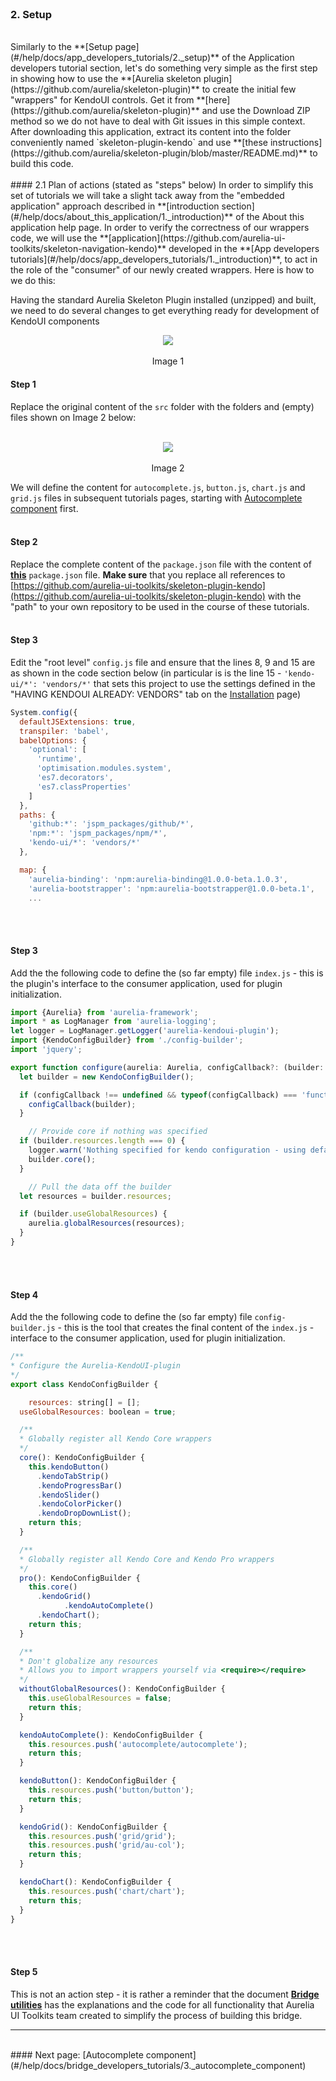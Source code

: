 <br>

### 2. Setup
<br>
Similarly to the **[Setup page](#/help/docs/app_developers_tutorials/2._setup)** of the Application developers tutorial section, let's do something very simple as the first step in showing how to use the **[Aurelia skeleton plugin](https://github.com/aurelia/skeleton-plugin)** to create the initial few "wrappers" for KendoUI controls. Get it from **[here](https://github.com/aurelia/skeleton-plugin)** and use the Download ZIP method so we do not have to deal with Git issues in this simple context. After downloading this application, extract its content into the folder conveniently named `skeleton-plugin-kendo` and use **[these instructions](https://github.com/aurelia/skeleton-plugin/blob/master/README.md)** to build this code.
<br>
<br>
#### 2.1 Plan of actions (stated as "steps" below)
In order to simplify this set of tutorials we will take a slight tack away from the "embedded application" approach described in **[introduction section](#/help/docs/about_this_application/1._introduction)** of the About this application help page. In order to verify the correctness of our wrappers code, we will use the **[application](https://github.com/aurelia-ui-toolkits/skeleton-navigation-kendo)** developed in the **[App developers tutorials](#/help/docs/app_developers_tutorials/1._introduction)**, to act in the role of the "consumer" of our newly created wrappers. Here is how to we do this:
<br>


Having the standard Aurelia Skeleton Plugin installed (unzipped) and built, we need to do several changes to get everything ready for development of KendoUI components
<br>

<p align=center>
  <img src="http://i.imgur.com/XW61hnA.png"></img>
 <br><br>
 Image 1
</p>

#### Step 1

Replace the original content of the `src` folder with the folders and (empty) files shown on Image 2 below:
<br><br>

<p align=center>
  <img src="http://i.imgur.com/PlW1GbD.png"></img>
 <br><br>
 Image 2
</p>

We will define the content for `autocomplete.js`, `button.js`, `chart.js` and `grid.js` files in subsequent tutorials pages, starting with [Autocomplete component](#/help/docs/bridge_developers_tutorials/3._autocomplete_component) first.
<br><br>

#### Step 2
Replace the complete content of the `package.json` file with the content of **[this](https://github.com/aurelia-ui-toolkits/skeleton-plugin-kendo/blob/master/package.json)** `package.json` file. **Make sure** that you replace all references to [https://github.com/aurelia-ui-toolkits/skeleton-plugin-kendo](https://github.com/aurelia-ui-toolkits/skeleton-plugin-kendo) with the "path" to your own repository to be used in the course of these tutorials.
<br><br>

#### Step 3
Edit the "root level" `config.js` file and ensure that the lines 8, 9 and 15 are as shown in the code section below (in particular is is the line 15 -  `'kendo-ui/*': 'vendors/*'` that sets this project to use the settings defined in the "HAVING KENDOUI ALREADY: VENDORS" tab on the [Installation](#/installation) page)
<br>
```javascript
System.config({
  defaultJSExtensions: true,
  transpiler: 'babel',
  babelOptions: {
    'optional': [
      'runtime',
      'optimisation.modules.system',
      'es7.decorators',
      'es7.classProperties'
    ]
  },
  paths: {
    'github:*': 'jspm_packages/github/*',
    'npm:*': 'jspm_packages/npm/*',
    'kendo-ui/*': 'vendors/*'
  },

  map: {
    'aurelia-binding': 'npm:aurelia-binding@1.0.0-beta.1.0.3',
    'aurelia-bootstrapper': 'npm:aurelia-bootstrapper@1.0.0-beta.1',
    ...
```
<br><br>

#### Step 3
Add the the following code to define the (so far empty) file `index.js` - this is the plugin's interface to the consumer application, used for plugin initialization.
<br>
```javascript
import {Aurelia} from 'aurelia-framework';
import * as LogManager from 'aurelia-logging';
let logger = LogManager.getLogger('aurelia-kendoui-plugin');
import {KendoConfigBuilder} from './config-builder';
import 'jquery';

export function configure(aurelia: Aurelia, configCallback?: (builder: KendoConfigBuilder) => void) {
  let builder = new KendoConfigBuilder();

  if (configCallback !== undefined && typeof(configCallback) === 'function') {
    configCallback(builder);
  }

    // Provide core if nothing was specified
  if (builder.resources.length === 0) {
    logger.warn('Nothing specified for kendo configuration - using defaults for Kendo Core');
    builder.core();
  }

    // Pull the data off the builder
  let resources = builder.resources;

  if (builder.useGlobalResources) {
    aurelia.globalResources(resources);
  }
}
```
<br><br>
#### Step 4
Add the the following code to define the (so far empty) file `config-builder.js` - this is the tool that creates the final content of the `index.js` - interface to the consumer application, used for plugin initialization.
<br>
```javascript
/**
* Configure the Aurelia-KendoUI-plugin
*/
export class KendoConfigBuilder {

    resources: string[] = [];
  useGlobalResources: boolean = true;

  /**
  * Globally register all Kendo Core wrappers
  */
  core(): KendoConfigBuilder {
    this.kendoButton()
      .kendoTabStrip()
      .kendoProgressBar()
      .kendoSlider()
      .kendoColorPicker()
      .kendoDropDownList();
    return this;
  }

  /**
  * Globally register all Kendo Core and Kendo Pro wrappers
  */
  pro(): KendoConfigBuilder {
    this.core()
      .kendoGrid()
            .kendoAutoComplete()
      .kendoChart();
    return this;
  }

  /**
  * Don't globalize any resources
  * Allows you to import wrappers yourself via <require></require>
  */
  withoutGlobalResources(): KendoConfigBuilder {
    this.useGlobalResources = false;
    return this;
  }

  kendoAutoComplete(): KendoConfigBuilder {
    this.resources.push('autocomplete/autocomplete');
    return this;
  }

  kendoButton(): KendoConfigBuilder {
    this.resources.push('button/button');
    return this;
  }

  kendoGrid(): KendoConfigBuilder {
    this.resources.push('grid/grid');
    this.resources.push('grid/au-col');
    return this;
  }

  kendoChart(): KendoConfigBuilder {
    this.resources.push('chart/chart');
    return this;
  }
}

```
<br><br>
#### Step 5
This is not an action step - it is rather a reminder that the document **[Bridge utilities](#/help/docs/bridge_developers_notes/2._bridge_utilities)** has the explanations and the code for all functionality that Aurelia UI Toolkits team created to simplify the process of building this bridge.
<br>
* * *
<br>
#### Next page: [Autocomplete component](#/help/docs/bridge_developers_tutorials/3._autocomplete_component)

